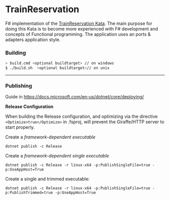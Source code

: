 # TrainReservation

F# implementation of the [TrainReservation Kata](https://github.com/emilybache/KataTrainReservation). The main purpose
for doing this Kata is to become more experienced with F# development and concepts of Functional programming. The
application uses an ports & adapters application style.

### Building

```sh
> build.cmd <optional buildtarget> // on windows
$ ./build.sh  <optional buildtarget>// on unix
```

---


### Publishing 

Guide in https://docs.microsoft.com/en-us/dotnet/core/deploying/

**Release Configuration**

When building the Release configuration, and optimizing via the directive `<Optimize>true</Optimize>` in .fsproj, will
prevent the Giraffe/HTTP server to start properly. 

Create a *framework-dependent executable*

    dotnet publish -c Release

Create a *framework-dependent single executable*

    dotnet publish -c Release -r linux-x64 -p:PublishSingleFile=true -p:UseAppHost=True

Create a single and trimmed executable: 

    dotnet publish -c Release -r linux-x64 -p:PublishSingleFile=true -p:PublishTrimmed=true -p:UseAppHost=True

